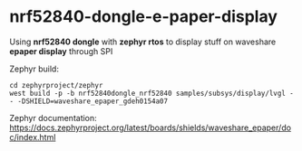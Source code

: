 # nrf52840-dongle-e-paper-display
Using **nrf52840 dongle** with **zephyr rtos** to display stuff on waveshare **epaper display** through SPI  

Zephyr build:  
```
cd zephyrproject/zephyr
west build -p -b nrf52840dongle_nrf52840 samples/subsys/display/lvgl -- -DSHIELD=waveshare_epaper_gdeh0154a07
```
Zephyr documentation:
https://docs.zephyrproject.org/latest/boards/shields/waveshare_epaper/doc/index.html
